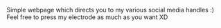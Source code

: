 Simple webpage which directs you to my various social media handles :)
Feel free to press my electrode as much as you want XD
